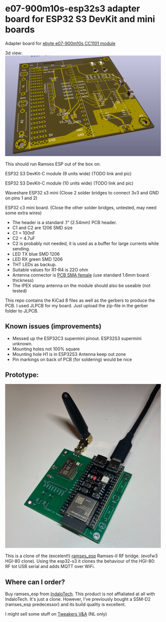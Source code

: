 # e07-900m10s-esp32s3 adapter board for ESP32 S3 DevKit and mini boards
Adapter board for [ebyte e07-900m10s CC1101 module](https://www.ebyte.com/en/product-view-news.html?id=1567)

3d view:
![3dview](pics/3d.png)

This should run Ramses ESP out of the box on:

ESP32 S3 DevKit-C module (9 units wide)
(TODO link and pic)

ESP32 S3 DevKit-C module (10 units wide)
(TODO link and pic)

Waveshare ESP32 s3 mini 
(Close 2 solder bridges to connect 3v3 and GND on pins 1 and 2)

ESP32 c3 mini board.
(Close the other solder bridges, untested, may need some extra wires)

 - The header is a standard .1" (2.54mm) PCB header.
 - C1 and C2 are 1206 SMD size
 - C1 = 100nF
 - C2 = 4.7uF
 - C2 is probably not needed, it is used as a buffer for large currents while sending.
 - LED TX blue SMD 1206
 - LED RX green SMD 1206
 - THT LEDs as backup.
 - Suitable values for R1-R4 is 22O ohm
 - Antenna connector is [PCB SMA female](https://nl.aliexpress.com/item/1005005708712726.html) (use standard 1.6mm board thickness)
 - The IPEX stamp antenna on the module should also be useable (not tested)

This repo contains the KiCad 8 files as well as the gerbers to produce the PCB.
I used JLPCB for my board. Just upload the zip-file in the gerber folder to JLPCB.

## Known issues (improvements)
 - Messed up the ESP32C3 supermini pinout. ESP32S3 supermini unknown.
 - Mounting holes not 100% square
 - Mounting hole H1 is in ESP32S3 Antenna keep out zone
 - Pin markings on back of PCB (for soldering) would be nice

## Prototype:

![ramses_esp proto](pics/ramses_esp_proto.png)

This is a clone of the (excelent!) [ramses_esp](https://github.com/IndaloTech/ramses_esp/) Ramses-II RF bridge. (evofw3 HGI-80 clone).
Using the esp32-s3 it clones the behaviour of the HGI-80: RF tot USB serial and adds MQTT over WiFi.

## Where can I order?
Buy ramses_esp from [IndaloTech](https://indalo-tech.onlineweb.shop/). This product is not affialiated at all with IndaloTech. It's just a clone. However, I've previously bought a SSM-D2 (ramses_esp predecessor) and its build quality is excellent.

I might sell some stuff on [Tweakers V&A](https://tweakers.net/aanbod/user/90636/) (NL only)
